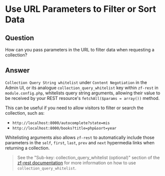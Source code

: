 Use URL Parameters to Filter or Sort Data
=========================================

Question
--------

How can you pass parameters in the URL to filter data when requesting a collection?

Answer
------

`Collection Query String whitelist` under `Content Negotiation` in the Admin UI, or its analogue
`collection_query_whitelist` key within `zf-rest` in `module.config.php`, whitelists query string
arguments, allowing their value to be received by your REST resource's `fetchAll($params = array())`
method.

This can be useful if you need to allow visitors to filter or search the collection, such as:

- `http://localhost:8000/autocomplete?state=mis`
- `http://localhost:8000/books?title=php&sort=year`

Whitelisting arguments also allows `zf-rest` to automatically include those parameters in the
`self`, `first`, `last`, `prev` and `next` hypermedia links when returning a collection.

> See the "Sub-key: collection_query_whitelist (optional)" section of the [zf-rest
> documentation](/modules/zf-rest) for more information on how to use
> `collection_query_whitelist`.
